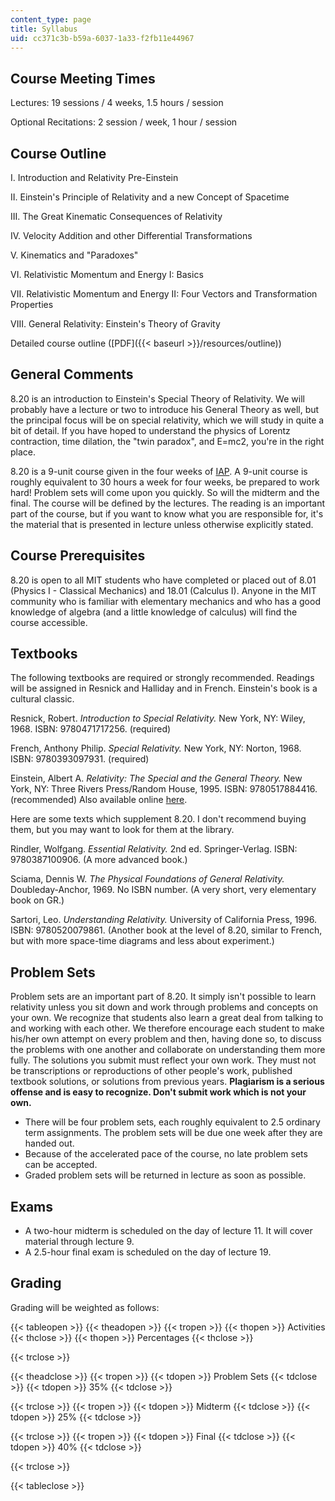 ```yaml
---
content_type: page
title: Syllabus
uid: cc371c3b-b59a-6037-1a33-f2fb11e44967
---
```


Course Meeting Times
--------------------

Lectures: 19 sessions / 4 weeks, 1.5 hours / session

Optional Recitations: 2 session / week, 1 hour / session

Course Outline
--------------

I. Introduction and Relativity Pre-Einstein

II. Einstein's Principle of Relativity and a new Concept of Spacetime

III. The Great Kinematic Consequences of Relativity

IV. Velocity Addition and other Differential Transformations

V. Kinematics and "Paradoxes"

VI. Relativistic Momentum and Energy I: Basics

VII. Relativistic Momentum and Energy II: Four Vectors and Transformation Properties

VIII. General Relativity: Einstein's Theory of Gravity

Detailed course outline ([PDF]({{< baseurl >}}/resources/outline))

General Comments
----------------

8.20 is an introduction to Einstein's Special Theory of Relativity. We will probably have a lecture or two to introduce his General Theory as well, but the principal focus will be on special relativity, which we will study in quite a bit of detail. If you have hoped to understand the physics of Lorentz contraction, time dilation, the "twin paradox", and E=mc2, you're in the right place.

8.20 is a 9-unit course given in the four weeks of [IAP](http://web.mit.edu/iap/). A 9-unit course is roughly equivalent to 30 hours a week for four weeks, be prepared to work hard! Problem sets will come upon you quickly. So will the midterm and the final. The course will be defined by the lectures. The reading is an important part of the course, but if you want to know what you are responsible for, it's the material that is presented in lecture unless otherwise explicitly stated.

Course Prerequisites
--------------------

8.20 is open to all MIT students who have completed or placed out of 8.01 (Physics I - Classical Mechanics) and 18.01 (Calculus I). Anyone in the MIT community who is familiar with elementary mechanics and who has a good knowledge of algebra (and a little knowledge of calculus) will find the course accessible.

Textbooks
---------

The following textbooks are required or strongly recommended. Readings will be assigned in Resnick and Halliday and in French. Einstein's book is a cultural classic.

Resnick, Robert. _Introduction to Special Relativity._ New York, NY: Wiley, 1968. ISBN: 9780471717256. (required)

French, Anthony Philip. _Special Relativity._ New York, NY: Norton, 1968. ISBN: 9780393097931. (required)

Einstein, Albert A. _Relativity: The Special and the General Theory._ New York, NY: Three Rivers Press/Random House, 1995. ISBN: 9780517884416. (recommended) Also available online [here](http://www.bartleby.com/173/).

Here are some texts which supplement 8.20. I don't recommend buying them, but you may want to look for them at the library.

Rindler, Wolfgang. _Essential Relativity._ 2nd ed. Springer-Verlag. ISBN: 9780387100906. (A more advanced book.)

Sciama, Dennis W. _The Physical Foundations of General Relativity._ Doubleday-Anchor, 1969. No ISBN number. (A very short, very elementary book on GR.)

Sartori, Leo. _Understanding Relativity._ University of California Press, 1996. ISBN: 9780520079861. (Another book at the level of 8.20, similar to French, but with more space-time diagrams and less about experiment.)

Problem Sets
------------

Problem sets are an important part of 8.20. It simply isn't possible to learn relativity unless you sit down and work through problems and concepts on your own. We recognize that students also learn a great deal from talking to and working with each other. We therefore encourage each student to make his/her own attempt on every problem and then, having done so, to discuss the problems with one another and collaborate on understanding them more fully. The solutions you submit must reflect your own work. They must not be transcriptions or reproductions of other people's work, published textbook solutions, or solutions from previous years. **Plagiarism is a serious offense and is easy to recognize. Don't submit work which is not your own.**

*   There will be four problem sets, each roughly equivalent to 2.5 ordinary term assignments. The problem sets will be due one week after they are handed out.
*   Because of the accelerated pace of the course, no late problem sets can be accepted.
*   Graded problem sets will be returned in lecture as soon as possible.

Exams
-----

*   A two-hour midterm is scheduled on the day of lecture 11. It will cover material through lecture 9.
*   A 2.5-hour final exam is scheduled on the day of lecture 19.

Grading
-------

Grading will be weighted as follows:

{{< tableopen >}}
{{< theadopen >}}
{{< tropen >}}
{{< thopen >}}
Activities
{{< thclose >}}
{{< thopen >}}
Percentages
{{< thclose >}}

{{< trclose >}}

{{< theadclose >}}
{{< tropen >}}
{{< tdopen >}}
Problem Sets
{{< tdclose >}}
{{< tdopen >}}
35%
{{< tdclose >}}

{{< trclose >}}
{{< tropen >}}
{{< tdopen >}}
Midterm
{{< tdclose >}}
{{< tdopen >}}
25%
{{< tdclose >}}

{{< trclose >}}
{{< tropen >}}
{{< tdopen >}}
Final
{{< tdclose >}}
{{< tdopen >}}
40%
{{< tdclose >}}

{{< trclose >}}

{{< tableclose >}}